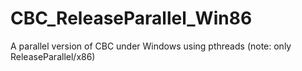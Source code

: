 # CBC_ReleaseParallel_Win86
A parallel version of CBC under Windows using pthreads (note: only ReleaseParallel/x86)
